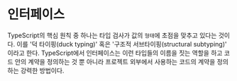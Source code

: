 # 인터페이스

TypeScript의 핵심 원칙 중 하나는 타입 검사가 값의 `형태`에 초점을 맞추고 있다는 것이다. 이를 '덕 타이핑(duck typing)' 혹은 '구조적 서브타이핑(structural subtyping)' 이라고 한다. TypeScript에서 인터페이스는 이런 타입들의 이름을 짓는 역할을 하고 코드 안의 계약을 정의하는 것 뿐 아니라 프로젝트 외부에서 사용하는 코드의 계약을 정의하는 강력한 방법이다.
